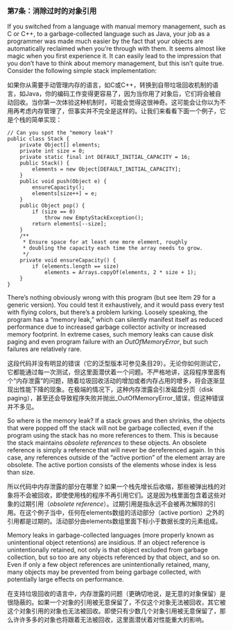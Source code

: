 ### 第7条：消除过时的对象引用

If you switched from a language with manual memory management, such as C or C++, to a garbage-collected language such as Java, your job as a programmer was made much easier by the fact that your objects are automatically reclaimed when you’re through with them. It seems almost like magic when you first experience it. It can easily lead to the impression that you don’t have to think about memory management, but this isn’t quite true. Consider the following simple stack implementation:

如果你从需要手动管理内存的语言，如C或C++，转换到自带垃圾回收机制的语言，如Java，你的编码工作变得更容易了，因为当你用了对象后，它们将会被自动回收。当你第一次体验这种机制时，可能会觉得这很神奇。这可能会让你以为不用再考虑内存管理了，但事实并不完全是这样的。让我们来看看下面一个例子，它是个栈的简单实现：

```
// Can you spot the "memory leak"?
public class Stack {
    private Object[] elements;
    private int size = 0;
    private static final int DEFAULT_INITIAL_CAPACITY = 16;
    public Stack() {
        elements = new Object[DEFAULT_INITIAL_CAPACITY];
    } 
    public void push(Object e) {
        ensureCapacity();
        elements[size++] = e;
    } 
    public Object pop() {
        if (size == 0)
            throw new EmptyStackException();
        return elements[--size];
    } 
    /**
     * Ensure space for at least one more element, roughly
     * doubling the capacity each time the array needs to grow.
     */
    private void ensureCapacity() {
        if (elements.length == size)
            elements = Arrays.copyOf(elements, 2 * size + 1);
    }
}
```

There’s nothing obviously wrong with this program \(but see Item 29 for a generic version\). You could test it exhaustively, and it would pass every test with flying colors, but there’s a problem lurking. Loosely speaking, the program has a “memory leak,” which can silently manifest itself as reduced performance due to increased garbage collector activity or increased memory footprint. In extreme cases, such memory leaks can cause disk paging and even program failure with an _OutOfMemoryError_, but such failures are relatively rare.

这段代码并没有明显的错误（它的泛型版本可参见条目29）。无论你如何测试它，它都能通过每一次测试，但这里面潜伏着一个问题。不严格地讲，这段程序里面有个“内存泄露”的问题，随着垃圾回收活动的增加或者内存占用的增多，将会逐渐显现出性能下降的现象。在极端的情况下，这种内存泄露会引发磁盘分页（disk paging），甚至还会导致程序失败并抛出_OutOfMemoryError_错误，但这种错误并不多见。

So where is the memory leak? If a stack grows and then shrinks, the objects that were popped off the stack will not be garbage collected, even if the program using the stack has no more references to them. This is because the stack maintains _obsolete references_ to these objects. An obsolete reference is simply a reference that will never be dereferenced again. In this case, any references outside of the “active portion” of the element array are obsolete. The active portion consists of the elements whose index is less than size.

所以代码中内存泄露的部分在哪里？如果一个栈先增长后收缩，那些被弹出栈的对象将不会被回收，即使使用栈的程序不再引用它们。这是因为栈里面包含着这些对象的过期引用（_obsolete reference_）。过期引用是指永远不会被再次解除的引用。在这个例子当中，任何在elements数组的活动部分（active portion）之外的引用都是过期的。活动部分由elements数组里面下标小于数据长度的元素组成。

Memory leaks in garbage-collected languages \(more properly known as unintentional object retentions\) are insidious. If an object reference is unintentionally retained, not only is that object excluded from garbage collection, but so too are any objects referenced by that object, and so on. Even if only a few object references are unintentionally retained, many, many objects may be prevented from being garbage collected, with potentially large effects on performance.

在支持垃圾回收的语言中，内存泄露的问题（更确切地说，是无意的对象保留）是很隐蔽的。如果一个对象的引用被无意保留了，不仅这个对象无法被回收，其它被这个对象引用的对象也无法被回收。即使只有少数几个对象引用被无意保留了，那么许许多多的对象也将跟着无法被回收，这里面潜伏着对性能重大的影响。



